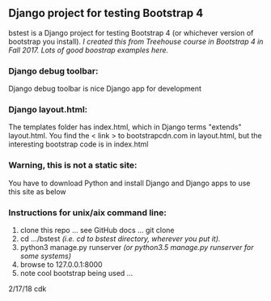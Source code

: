 ## Django project for testing Bootstrap 4

bstest is a Django project for testing Bootstrap 4 (or whichever version of
bootstrap you install). *I created this from Treehouse course in Bootstrap 4 in Fall 2017. Lots of good boostrap examples here.*

### Django debug toolbar:

Django debug toolbar is nice Django app for development

### Django layout.html:

The templates folder has index.html, which in Django terms "extends"  layout.html. You find the < link > to bootstrapcdn.com in layout.html, but the interesting bootstrap code is in index.html

### Warning, this is not a static site:

You have to download Python and install Django and Django apps to use this site as below

### Instructions for unix/aix command line:

1. clone this repo ... see GitHub docs ... git clone <URL for this repo>
2. cd .../bstest *(i.e. cd to bstest directory, wherever you put it).*
3. python3 manage.py runserver *(or python3.5 manage.py runserver for some systems)*
4. browse to 127.0.0.1:8000
5. note cool bootstrap being used ...

2/17/18 cdk
